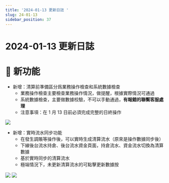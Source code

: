 ```yaml
---
title: '2024-01-13 更新日誌 '
slug: 24-01-13
sidebar_position: 37
---
```



# 2024-01-13 更新日誌 

# 🎉 新功能

- 新增：清算前準備區分爲業務操作檢查和系統數據檢查
    - 業務操作檢查主要檢查業務操作情況，做提醒，根據實際情況可通過
    - 系統數據檢查，主要做數據校驗，不可以手動通過，<b>有報錯的聯繫客服處理</b>
    - 注意事項：在 1 月 13 日前必須完成完整的日終操作

<img src="/assets/LbfXbT2aZoqCRzx309yc1JjBnHb.png" src-width="3496" src-height="1734" align="center"/>

- 新增：實時流水同步功能
    - 在發生調賬等操作後，可以實時生成清算流水（原來是操作數據同步後）
    - 下線後台流水持倉、後台流水資金頁面，持倉流水、資金流水切換為清算數據
    - 基於實時同步的清算流水
    - 極端情況下，未更新清算流水的可點擊更新數據按

<img src="/assets/ZLQib4SZ2o93unxIW5icr7cKnhf.png" src-width="3496" src-height="1734" align="center"/>

<img src="/assets/A6xibe10xoIjQux7WQxcRjINnUg.png" src-width="3496" src-height="1734" align="center"/>

